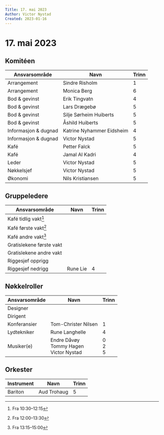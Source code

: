```yaml
---
Title: 17. mai 2023
Author: Victor Nystad
Created: 2023-01-16
---
```


# 17. mai 2023

## Komitéen

| Ansvarsområde | Navn | Trinn |
|--|--|--|
| Arrangement | Sindre Risholm | 1 |
| Arrangement | Monica Berg | 6 |
| Bod & gevinst | Erik Tingvatn | 4 |
| Bod & gevinst | Lars Drægebø | 5 |
| Bod & gevinst | Silje Sørheim Huiberts | 5 |
| Bod & gevinst | Åshild Huiberts | 5 |
| Informasjon & dugnad | Katrine Nyhammer Eidsheim | 4 |
| Informasjon & dugnad | Victor Nystad | 5 |
| Kafé | Petter Falck | 5 |
| Kafé | Jamal Al Kadri | 4 |
| Leder | Victor Nystad | 5 |
| Nøkkelsjef | Victor Nystad | 5 |
| Økonomi | Nils Kristiansen | 5 |


## Gruppeledere

| Ansvarsområde | Navn | Trinn |
|--|--|--|
| Kafé tidlig vakt[^1] | | |
| Kafé første vakt[^2] | | |
| Kafé andre vakt[^3] | | |
| Gratislekene første vakt | | |
| Gratislekene andre vakt | | |
| Riggesjef opprigg | | |
| Riggesjef nedrigg | Rune Lie | 4 |


## Nøkkelroller

| Ansvarsområde | Navn | Trinn |
|--|--|--|
| Designer | | |
| Dirigent | | |
| Konferansier | Tom-Christer Nilsen | 1 |
| Lydtekniker | Rune Langhelle | 4 |
| Musiker(e) | Endre Dåvøy<br>Tommy Hagen<br>Victor Nystad | 0<br>2<br>5 |

## Orkester

| Instrument | Navn | Trinn |
|--|--|--|
| Bariton | Aud Trohaug | 5 |



[^1]: Fra 10:30–12:15
[^2]: Fra 12:00–13:30
[^3]: Fra 13:15–15:00
